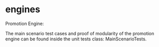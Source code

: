 # engines
Promotion Engine:

The main scenario test cases and proof of modularity of the promotion engine can be found inside the unit tests class: MainScenarioTests. 
